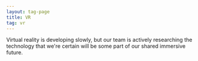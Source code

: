 ```yaml
---
layout: tag-page
title: VR
tag: vr
---
```


Virtual reality is developing slowly, but our team is actively researching the technology that we're certain will be some part of our shared immersive future. 